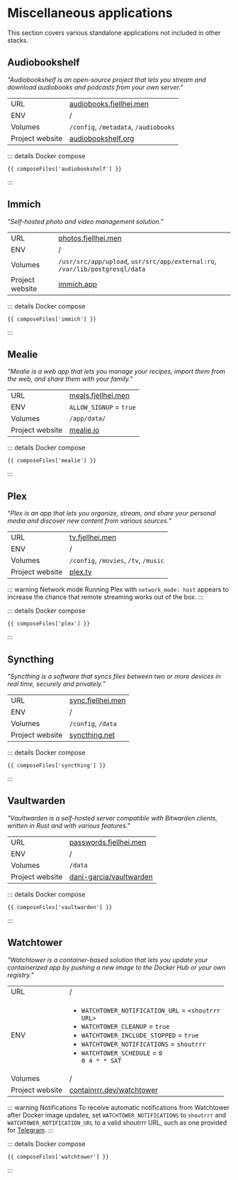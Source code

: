 <script setup>
import { data as composeFiles } from '../docker.data.js'
</script>

# Miscellaneous applications
This section covers various standalone applications not included in other stacks.

## Audiobookshelf
*"Audiobookshelf is an open-source project that lets you stream and download audiobooks and podcasts from your own server."*

|                 |                                                             |
|-----------------|-------------------------------------------------------------|
| URL             | [audiobooks.fjellhei.men](https://audiobooks.fjellhei.men/) |
| ENV             | /                                                           |
| Volumes         | `/config`, `/metadata`, `/audiobooks`                       |
| Project website | [audiobookshelf.org](https://www.audiobookshelf.org/)       |

::: details Docker compose
```yaml-vue
{{ composeFiles['audiobookshelf'] }}
```
:::

## Immich
*"Self-hosted photo and video management solution."*

|                 |                                                                              |
|-----------------|------------------------------------------------------------------------------|
| URL             | [photos.fjellhei.men](https://photos.fjellhei.men/)                          |
| ENV             | /                                                                            |
| Volumes         | `/usr/src/app/upload`, `usr/src/app/external:ro`, `/var/lib/postgresql/data` |
| Project website | [immich.app](https://immich.app/)                                            |

::: details Docker compose
```yaml-vue
{{ composeFiles['immich'] }}
```
:::

## Mealie
*"Mealie is a web app that lets you manage your recipes, import them from the web, and share them with your family."*

|                 |                                                   |
|-----------------|---------------------------------------------------|
| URL             | [meals.fjellhei.men](https://meals.fjellhei.men/) |
| ENV             | `ALLOW_SIGNUP` = `true`                          |
| Volumes         | `/app/data/`                                      |
| Project website | [mealie.io](https://mealie.io/)                   |

::: details Docker compose
```yaml-vue
{{ composeFiles['mealie'] }}
```
:::

## Plex
*"Plex is an app that lets you organize, stream, and share your personal media and discover new content from various sources."*

|                 |                                             |
|-----------------|---------------------------------------------|
| URL             | [tv.fjellhei.men](https://tv.fjellhei.men/) |
| ENV             | /                                           |
| Volumes         | `/config`, `/movies`, `/tv`, `/music`       |
| Project website | [plex.tv](https://www.plex.tv/)             |

::: warning Network mode
Running Plex with ```network_mode: host``` appears to increase the chance that remote streaming works out of the box.
:::

::: details Docker compose
```yaml-vue
{{ composeFiles['plex'] }}
```
:::

## Syncthing
*"Syncthing is a software that syncs files between two or more devices in real time, securely and privately."*

|                 |                                                 |
|-----------------|-------------------------------------------------|
| URL             | [sync.fjellhei.men](https://sync.fjellhei.men/) |
| ENV             | /                                               |
| Volumes         | `/config`, `/data`                              |
| Project website | [syncthing.net](https://syncthing.net/)         |

::: details Docker compose
```yaml-vue
{{ composeFiles['syncthing'] }}
```
:::

## Vaultwarden
*"Vaultwarden is a self-hosted server compatible with Bitwarden clients, written in Rust and with various features."*

|                 |                                                                       |
|-----------------|-----------------------------------------------------------------------|
| URL             | [passwords.fjellhei.men](https://passwords.fjellhei.men/)             |
| ENV             | /                                                                     |
| Volumes         | `/data`                                                               |
| Project website | [dani-garcia/vaultwarden](https://github.com/dani-garcia/vaultwarden) |

::: details Docker compose
```yaml-vue
{{ composeFiles['vaultwarden'] }}
```
:::

## Watchtower
*"Watchtower is a container-based solution that lets you update your containerized app by pushing a new image to the Docker Hub or your own registry."*

|                 |                                                                 |
|-----------------|-----------------------------------------------------------------|
| URL             | /                                                               |
| ENV             | <ul><li><code>WATCHTOWER_NOTIFICATION_URL</code> = <code>&lt;shoutrrr URL&gt;</code></li><li><code>WATCHTOWER_CLEANUP</code> = <code>true</code></li><li><code>WATCHTOWER_INCLUDE_STOPPED</code> = <code>true</code></li><li><code>WATCHTOWER_NOTIFICATIONS</code> = <code>shoutrrr</code></li><li><code>WATCHTOWER_SCHEDULE</code> = <code>0 0 4 * * SAT</code> </li></ul>                                                         |
| Volumes         | /                                                               |
| Project website | [containrrr.dev/watchtower](https://containrrr.dev/watchtower/) |


::: warning Notifications
To receive automatic notifications from Watchtower after Docker image updates, set `WATCHTOWER_NOTIFICATIONS` to `shoutrrr` and `WATCHTOWER_NOTIFICATION_URL` to a valid shoutrrr URL, such as one provided for [Telegram](https://containrrr.dev/shoutrrr/v0.8/services/telegram/).
:::

::: details Docker compose
```yaml-vue
{{ composeFiles['watchtower'] }}
```
:::
